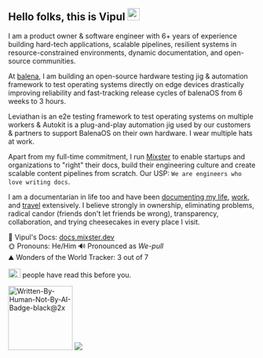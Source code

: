## Hello folks, this is Vipul  <img src="https://docs.mixster.dev/img/hatching.gif" height=25 width=25 />

I am a product owner & software engineer with 6+ years of experience building hard-tech applications, scalable pipelines, resilient systems in resource-constrained environments, dynamic documentation, and open-source communities.

At [balena](https://balena.io), I am building an open-source hardware testing jig & automation framework to test operating systems directly on edge devices drastically improving reliability and fast-tracking release cycles of balenaOS from 6 weeks to 3 hours. 

Leviathan is an e2e testing framework to test operating systems on multiple workers & Autokit is a plug-and-play automation jig used by our customers & partners to support BalenaOS on their own hardware. I wear multiple hats at work. 

Apart from my full-time commitment, I run [Mixster](https://bit.ly/whatmixster) to enable startups and organizations to "right" their docs, build their engineering culture and create scalable content pipelines from scratch. Our USP: `We are engineers who love writing docs`.

I am a documentarian in life too and have been [documenting my life](http://mixster.dev/), [work](https://docs.mixster.dev/), and [travel](https://docs.mixster.dev/Communities) extensively. I believe strongly in ownership, eliminating problems, radical candor (friends don't let friends be wrong), transparency, collaboration, and trying cheesecakes in every place I visit. 

📝 Vipul's Docs: [docs.mixster.dev](https://docs.mixster.dev)   
🌞 Pronouns: He/Him 
🔊 Pronounced as _We-pull_  
⛰ Wonders of the World Tracker: 3 out of 7

<img src="https://komarev.com/ghpvc/?username=vipulgupta2048&color=green&style=flat-square&label=" height=18 width=25 > people have read this before you.    
  
<img width="131" alt="Written-By-Human-Not-By-AI-Badge-black@2x" src="https://github.com/user-attachments/assets/847dd474-1d1d-462a-a115-d162e544f714" /> 
<a href="mailto:vipulgupta2048@gmail.com"><img src="https://bear-images.sfo2.cdn.digitaloceanspaces.com/naren/mailput.gif" /></a>
